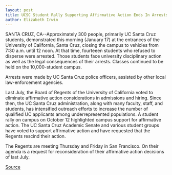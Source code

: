 ```yaml
---
layout: post
title: UCSC Student Rally Supporting Affirmative Action Ends In Arrests
author: Elizabeth Irwin
---
```


SANTA CRUZ, CA--Approximately 300 people, primarily UC Santa Cruz students, demonstrated this morning (January 17) at the entrances of the University of California, Santa Cruz, closing the campus to vehicles from 7:30 a.m. until 12 noon. At that time, fourteeen students  who refused to disperse were arrested. Those students face  university disciplinary action as well as the legal  consequences of their arrests. Classes continued to be held on the 10,000-student campus.

Arrests were made by UC Santa Cruz police officers, assisted by other local law-enforcement agencies.

Last July, the Board of Regents of the University of California voted to eliminate affirmative action considerations in admissions and hiring. Since then, the UC Santa Cruz administration, along with many faculty, staff, and students, has intensified outreach efforts to increase the number of qualified UC applicants among underrepresented populations. A student rally on campus on October 12 highlighted campus support for affirmative action. The UC Santa Cruz Academic Senate and various student groups have voted to support affirmative action and have requested that the Regents rescind their action.

The Regents are meeting Thursday and Friday in San Francisco. On their agenda is a request for reconsideration of their affirmative action decisions of last July.

[Source](http://www1.ucsc.edu/news_events/press_releases/archive/95-96/01-96/011796-Arrests_made_during.html "Permalink to 011796-Arrests_made_during")
